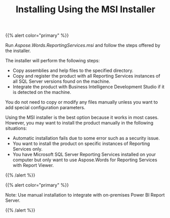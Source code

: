 ﻿---
title: Installing Using the MSI Installer
second_title: Aspose.Words for Reporting Services
articleTitle: Installing Using the MSI Installer
linktitle: Installing Using the MSI Installer
description: "Installation of the Aspose.Words for Reporting Services using installer."
type: docs
weight: 20
url: /reportingservices/installing-using-the-msi-installer/
---

{{% alert color="primary" %}}

Run *Aspose.Words.ReportingServices.msi* and follow the steps offered by the installer.

The installer will perform the following steps:

- Copy assemblies and help files to the specified directory.
- Copy and register the product with all Reporting Services instances of all SQL Server versions found on the machine.
- Integrate the product with Business Intelligence Development Studio if it is detected on the machine.

You do not need to copy or modify any files manually unless you want to add special configuration parameters.

Using the MSI installer is the best option because it works in most cases. However, you may want to install the product manually in the following situations:

- Automatic installation fails due to some error such as a security issue.
- You want to install the product on specific instances of Reporting Services only.
- You have Microsoft SQL Server Reporting Services installed on your computer but only want to use Aspose.Words for Reporting Services with Report Viewer.

{{% /alert %}}

{{% alert color="primary" %}}

Note: Use manual installation to integrate with on-premises Power BI Report Server.

{{% /alert %}}
